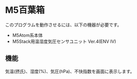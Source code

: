 # M5百葉箱
このプログラムを動作させるには、以下の機器が必要です。
- M5Atom系本体
- M5Stack用温湿度気圧センサユニット Ver.4(ENV Ⅳ)

## 機能
気温(摂氏)、湿度(%)、気圧(hPa)、不快指数を画面に表示します。

